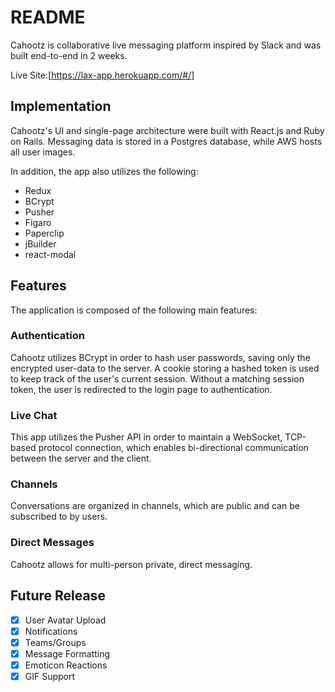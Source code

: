 # README

Cahootz is collaborative live messaging platform inspired by Slack and was built end-to-end in 2 weeks.

Live Site:[https://lax-app.herokuapp.com/#/]

## Implementation

Cahootz's UI and single-page architecture were built with React.js and Ruby on Rails. Messaging data is stored in a Postgres database, while AWS hosts all user images.

In addition, the app also utilizes the following:
- Redux
- BCrypt
- Pusher
- Figaro
- Paperclip
- jBuilder
- react-modal

## Features

The application is composed of the following main features:

### Authentication

Cahootz utilizes BCrypt in order to hash user passwords, saving only the encrypted user-data to the server. A cookie storing a hashed token is used to keep track of the user's current session.  Without a matching session token, the user is redirected to the login page to authentication.  

### Live Chat

This app utilizes the Pusher API in order to maintain a WebSocket, TCP-based protocol connection, which enables bi-directional communication between the server and the client.

### Channels

Conversations are organized in channels, which are public and can be subscribed to by users.

### Direct Messages

Cahootz allows for multi-person private, direct messaging.

## Future Release

* [X] User Avatar Upload
* [X] Notifications
* [X] Teams/Groups
* [X] Message Formatting
* [X] Emoticon Reactions
* [X] GIF Support
